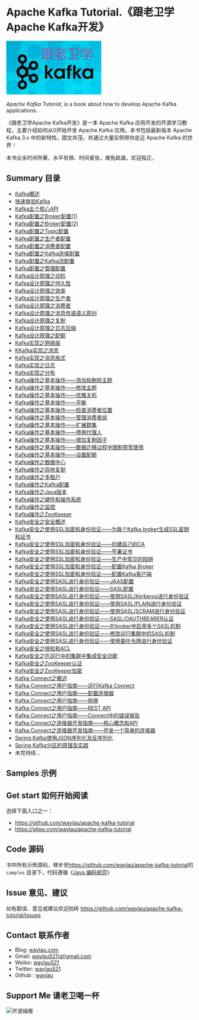 # Apache Kafka Tutorial.《跟老卫学Apache Kafka开发》

![](images/kafka-logo.png)

*Apache Kafka Tutorial*, is a book about how to develop Apache Kafka applications.



《跟老卫学Apache Kafka开发》是一本 Apache Kafka 应用开发的开源学习教程，主要介绍如何从0开始开发 Apache Kafka 应用。本书包括最新版本 Apache Kafka 3.x 中的新特性。图文并茂，并通过大量实例带你走近 Apache Kafka 的世界！

本书业余时间所著，水平有限、时间紧张，难免疏漏，欢迎指正，

## Summary 目录


* [Kafka概述](https://developer.huawei.com/consumer/cn/blog/topic/03872088558070088)
* [快速体验Kafka](https://developer.huawei.com/consumer/cn/blog/topic/03872487899780004)
* [Kafka五个核心API](https://developer.huawei.com/consumer/cn/blog/topic/03872945665960006)
* [Kafka配置之Broker配置(1)](https://developer.huawei.com/consumer/cn/forum/topic/0202888066890040287?fid=23)
* [Kafka配置之Broker配置(2)](https://developer.huawei.com/consumer/cn/forum/topic/0202888067238010288?fid=23)
* [Kafka配置之Topic配置](https://developer.huawei.com/consumer/cn/forum/topic/0202892848217480397?fid=23)
* [Kafka配置之生产者配置](https://developer.huawei.com/consumer/cn/blog/topic/03894957585670075)
* [Kafka配置之消费者配置](https://developer.huawei.com/consumer/cn/blog/topic/03894958005750076)
* [Kafka配置之Kafka连接配置](https://developer.huawei.com/consumer/cn/forum/topic/0202892848217480397?fid=23)
* [Kafka配置之Kafka流配置](https://developer.huawei.com/consumer/cn/blog/topic/03894959947920078)
* [Kafka配置之管理配置](https://developer.huawei.com/consumer/cn/blog/topic/03894960793240079)
* [Kafka设计原理之动机](https://developer.huawei.com/consumer/cn/blog/topic/03904940792480077)
* [Kafka设计原理之持久性](https://developer.huawei.com/consumer/cn/blog/topic/03905782750440079)
* [Kafka设计原理之效率](https://developer.huawei.com/consumer/cn/blog/topic/03907502106980111)
* [Kafka设计原理之生产者](https://developer.huawei.com/consumer/cn/blog/topic/03908586631650119)
* [Kafka设计原理之消费者](https://developer.huawei.com/consumer/cn/blog/topic/03911823255370132)
* [Kafka设计原理之消息传递语义原创](https://developer.huawei.com/consumer/cn/blog/topic/03912690198990147)
* [Kafka设计原理之复制](https://developer.huawei.com/consumer/cn/blog/topic/03913605444470156)
* [Kafka设计原理之日志压缩](https://developer.huawei.com/consumer/cn/blog//topic/03914422419170144)
* [Kafka设计原理之配额](https://developer.huawei.com/consumer/cn/blog/topic/03917019668380168)
* [Kafka实现之网络层](https://developer.huawei.com/consumer/cn/blog/topic/03917899361920170)
* [KKafka实现之消息](https://developer.huawei.com/consumer/cn/blog/topic/03919627106390177)
* [Kafka实现之消息格式](https://developer.huawei.com/consumer/cn/blog/topic/03920491484500188)
* [Kafka实现之日志](https://developer.huawei.com/consumer/cn/blog/topic/03923074170620198)
* [Kafka实现之分布](https://developer.huawei.com/consumer/cn/blog/topic/03923928859480194)
* [Kafka操作之基本操作——添加和删除主题](https://developer.huawei.com/consumer/cn/blog/topic/03924838319750215)
* [Kafka操作之基本操作——修改主题](https://developer.huawei.com/consumer/cn/blog/topic/03925089887560203)
* [Kafka操作之基本操作——优雅关机](https://developer.huawei.com/consumer/cn/blog/topic/03925651057020217)
* [Kafka操作之基本操作——平衡](https://developer.huawei.com/consumer/cn/blog/topic/03925973080890219)
* [Kafka操作之基本操作——检查消费者位置](https://developer.huawei.com/consumer/cn/blog/topic/03926514177540208)
* [Kafka操作之基本操作——管理消费者组](https://developer.huawei.com/consumer/cn/blog/topic/03927400846830222)
* [Kafka操作之基本操作——扩展群集](https://developer.huawei.com/consumer/cn/blog/topic/03927616624930212)
* [Kafka操作之基本操作——停用代理人](https://developer.huawei.com/consumer/cn/blog/topic/03927762885200213)
* [Kafka操作之基本操作——增加复制因子](https://developer.huawei.com/consumer/cn/blog/topic/03927763397100214)
* [Kafka操作之基本操作——数据迁移过程中限制带宽使用](https://developer.huawei.com/consumer/cn/blog/topic/03927763699900223)
* [Kafka操作之基本操作——设置配额](https://developer.huawei.com/consumer/cn/blog/topic/03927764000290224)
* [Kafka操作之数据中心](https://developer.huawei.com/consumer/cn/blog/topic/03927764894400215)
* [Kafka操作之异地复制](https://developer.huawei.com/consumer/cn/blog/topic/03927765239750216)
* [Kafka操作之多租户](https://developer.huawei.com/consumer/cn/blog/topic/03927765627480217)
* [Kafka操作之Kafka配置](https://developer.huawei.com/consumer/cn/blog/topic/03927765913470225)
* [Kafka操作之Java版本](https://developer.huawei.com/consumer/cn/blog/topic/03927766221440218)
* [Kafka操作之硬件和操作系统](https://developer.huawei.com/consumer/cn/blog/topic/03927766536280219)
* [Kafka操作之监控](https://developer.huawei.com/consumer/cn/blog/topic/03929110799170221)
* [Kafka操作之ZooKeeper](https://developer.huawei.com/consumer/cn/blog/topic/03929356426670230)
* [Kafka安全之安全概述](https://developer.huawei.com/consumer/cn/blog/topic/03930080099880231)
* [Kafka安全之使用SSL加密和身份验证——为每个Kafka broker生成SSL密钥和证书](https://developer.huawei.com/consumer/cn/blog/topic/03930930187000225)
* [Kafka安全之使用SSL加密和身份验证——创建自己的CA](https://developer.huawei.com/consumer/cn/blog/topic/03931160428840228)
* [Kafka安全之使用SSL加密和身份验证——签署证书](https://developer.huawei.com/consumer/cn/blog/topic/03931696479770229)
* [Kafka安全之使用SSL加密和身份验证——生产中常见的陷阱](https://developer.huawei.com/consumer/cn/blog/topic/03931802053740230)
* [Kafka安全之使用SSL加密和身份验证——配置Kafka Broker](https://developer.huawei.com/consumer/cn/blog/topic/03931978672190245)
* [Kafka安全之使用SSL加密和身份验证——配置Kafka客户端](https://developer.huawei.com/consumer/cn/blog/topic/03932023359880247)
* [Kafka安全之使用SASL进行身份验证——JAAS配置](https://developer.huawei.com/consumer/cn/blog/topic/03932810996910240)
* [Kafka安全之使用SASL进行身份验证——SASL配置](https://developer.huawei.com/consumer/cn/blog/topic/03932865925920243)
* [Kafka安全之使用SASL进行身份验证——使用SASL/Kerberos进行身份验证](https://developer.huawei.com/consumer/cn/blog/topic/03933469021880245)
* [Kafka安全之使用SASL进行身份验证——使用SASL/PLAIN进行身份验证](https://developer.huawei.com/consumer/cn/blog/topic/03933470005920246)
* [Kafka安全之使用SASL进行身份验证——使用SASL/SCRAM进行身份验证](https://developer.huawei.com/consumer/cn/blog/topic/03933471012250255)
* [Kafka安全之使用SASL进行身份验证——SASL/OAUTHBEARER认证](https://developer.huawei.com/consumer/cn/blog/topic/03933471554200247)
* [Kafka安全之使用SASL进行身份验证——在broker中启用多个SASL机制](https://developer.huawei.com/consumer/cn/blog/topic/03935180578340249)
* [Kafka安全之使用SASL进行身份验证——修改运行集群中的SASL机制](https://developer.huawei.com/consumer/cn/blog/topic/03935181049600250)
* [Kafka安全之使用SASL进行身份验证——使用委托令牌进行身份验证](https://developer.huawei.com/consumer/cn/blog/topic/03935181484780258)
* [Kafka安全之授权和ACL](https://developer.huawei.com/consumer/cn/blog/topic/03935559358530257)
* [Kafka安全之在运行中的集群中集成安全功能](https://developer.huawei.com/consumer/cn/blog/topic/03936021914740261)
* [Kafka安全之ZooKeeper认证](https://developer.huawei.com/consumer/cn/blog/topic/03936884777170267)
* [Kafka安全之ZooKeeper加密](https://developer.huawei.com/consumer/cn/blog/topic/03937306705250271)
* [Kafka Connect之概述](https://developer.huawei.com/consumer/cn/blog/topic/03937745542980272)
* [Kafka Connect之用户指南——运行Kafka Connect](https://developer.huawei.com/consumer/cn/blog/topic/03938145656230277)
* [Kafka Connect之用户指南——配置连接器](https://developer.huawei.com/consumer/cn/blog/topic/03938640453040285)
* [Kafka Connect之用户指南——转换](https://developer.huawei.com/consumer/cn/blog/topic/03941199803270288)
* [Kafka Connect之用户指南——REST API](https://developer.huawei.com/consumer/cn/blog/topic/03941540554410292)
* [Kafka Connect之用户指南——Connect中的错误报告](https://developer.huawei.com/consumer/cn/blog/topic/03942933837070298)
* [Kafka Connect之连接器开发指南——核心概念和API](https://developer.huawei.com/consumer/cn/blog/topic/03943329923020301)
* [Kafka Connect之连接器开发指南——开发一个简单的连接器](https://developer.huawei.com/consumer/cn/blog/topic/03943797106960302)
* [Spring Kafka使用JSON序列化及反序列化](https://developer.huawei.com/consumer/cn/forum/topic/0202883728222590198?fid=23)
* [Spring Kafka分区的原理及实践](https://developer.huawei.com/consumer/cn/forum/topic/0201883729015070174?fid=23)
* 未完待续...


## Samples 示例








## Get start 如何开始阅读

选择下面入口之一：

* <https://github.com/waylau/apache-kafka-tutorial>
* <https://gitee.com/waylau/apache-kafka-tutorial>


## Code 源码

书中所有示例源码，移步至<https://github.com/waylau/apache-kafka-tutorial>的 `samples` 目录下，代码遵循《[Java 编码规范](<http://waylau.com/java-code-conventions>)》

## Issue 意见、建议

如有勘误、意见或建议欢迎拍砖 <https://github.com/waylau/apache-kafka-tutorial/issues>

## Contact 联系作者

* Blog: [waylau.com](http://waylau.com)
* Gmail: [waylau521(at)gmail.com](mailto:waylau521@gmail.com)
* Weibo: [waylau521](http://weibo.com/waylau521)
* Twitter: [waylau521](https://twitter.com/waylau521)
* Github : [waylau](https://github.com/waylau)


## Support Me 请老卫喝一杯

![开源捐赠](https://waylau.com/images/showmethemoney-sm.jpg)

